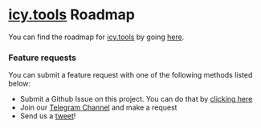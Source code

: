 # [icy.tools](https://icy.tools) Roadmap

You can find the roadmap for [icy.tools](https://icy.tools) by going [here](https://github.com/0x-icy/icy.tools-roadmap/projects/1).

### Feature requests

You can submit a feature request with one of the following methods listed below:
- Submit a Github Issue on this project. You can do that by [clicking here](https://github.com/0x-icy/icy.tools-roadmap/issues/new)
- Join our [Telegram Channel](https://t.me/icytoolschat) and make a request
- Send us a [tweet](https://twitter.com/icy_tools)!
